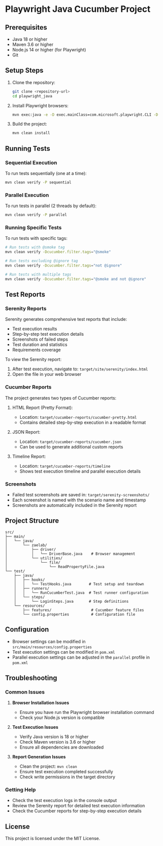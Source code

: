 # Playwright Java Cucumber Project

## Prerequisites
- Java 18 or higher
- Maven 3.6 or higher
- Node.js 14 or higher (for Playwright)
- Git

## Setup Steps
1. Clone the repository:
   ```bash
   git clone <repository-url>
   cd playwright_java
   ```

2. Install Playwright browsers:
   ```bash
   mvn exec:java -e -D exec.mainClass=com.microsoft.playwright.CLI -D exec.args="install"
   ```

3. Build the project:
   ```bash
   mvn clean install
   ```

## Running Tests

### Sequential Execution
To run tests sequentially (one at a time):
```bash
mvn clean verify -P sequential
```

### Parallel Execution
To run tests in parallel (2 threads by default):
```bash
mvn clean verify -P parallel
```

### Running Specific Tests
To run tests with specific tags:
```bash
# Run tests with @smoke tag
mvn clean verify -Dcucumber.filter.tags="@smoke"

# Run tests excluding @ignore tag
mvn clean verify -Dcucumber.filter.tags="not @ignore"

# Run tests with multiple tags
mvn clean verify -Dcucumber.filter.tags="@smoke and not @ignore"
```

## Test Reports

### Serenity Reports
Serenity generates comprehensive test reports that include:
- Test execution results
- Step-by-step test execution details
- Screenshots of failed steps
- Test duration and statistics
- Requirements coverage

To view the Serenity report:
1. After test execution, navigate to: `target/site/serenity/index.html`
2. Open the file in your web browser

### Cucumber Reports
The project generates two types of Cucumber reports:

1. HTML Report (Pretty Format):
   - Location: `target/cucumber-reports/cucumber-pretty.html`
   - Contains detailed step-by-step execution in a readable format

2. JSON Report:
   - Location: `target/cucumber-reports/cucumber.json`
   - Can be used to generate additional custom reports

3. Timeline Report:
   - Location: `target/cucumber-reports/timeline`
   - Shows test execution timeline and parallel execution details

### Screenshots
- Failed test screenshots are saved in: `target/serenity-screenshots/`
- Each screenshot is named with the scenario name and timestamp
- Screenshots are automatically included in the Serenity report

## Project Structure
```
src/
├── main/
│   └── java/
│       └── zaelab/
│           ├── driver/
│           │   └── DriverBase.java    # Browser management
│           └── utilities/
│               └── file/
│                   └── ReadPropertyFile.java
└── test/
    ├── java/
    │   ├── hooks/
    │   │   └── TestHooks.java        # Test setup and teardown
    │   ├── runners/
    │   │   └── RunCucumberTest.java  # Test runner configuration
    │   └── steps/
    │       └── LoginSteps.java       # Step definitions
    └── resources/
        ├── features/                  # Cucumber feature files
        └── config.properties          # Configuration file
```

## Configuration
- Browser settings can be modified in `src/main/resources/config.properties`
- Test execution settings can be modified in `pom.xml`
- Parallel execution settings can be adjusted in the `parallel` profile in `pom.xml`

## Troubleshooting

### Common Issues
1. **Browser Installation Issues**
   - Ensure you have run the Playwright browser installation command
   - Check your Node.js version is compatible

2. **Test Execution Issues**
   - Verify Java version is 18 or higher
   - Check Maven version is 3.6 or higher
   - Ensure all dependencies are downloaded

3. **Report Generation Issues**
   - Clean the project: `mvn clean`
   - Ensure test execution completed successfully
   - Check write permissions in the target directory

### Getting Help
- Check the test execution logs in the console output
- Review the Serenity report for detailed test execution information
- Check the Cucumber reports for step-by-step execution details

## License
This project is licensed under the MIT License. 